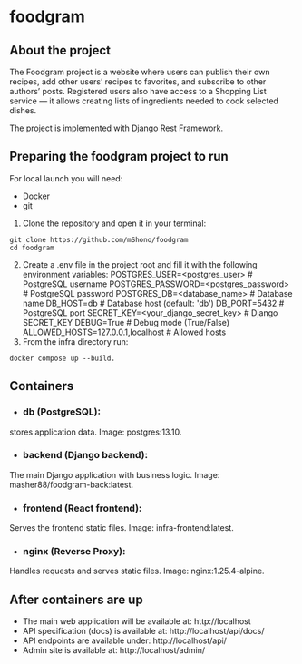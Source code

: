 # foodgram

## About the project
The Foodgram project is a website where users can publish their own recipes, add other users’ recipes to favorites, and subscribe to other authors’ posts. Registered users also have access to a Shopping List service — it allows creating lists of ingredients needed to cook selected dishes.

The project is implemented with Django Rest Framework.

## Preparing the foodgram project to run
For local launch you will need:
- Docker
- git

1. Clone the repository and open it in your terminal:
```
git clone https://github.com/mShono/foodgram
cd foodgram
```
2. Create a .env file in the project root and fill it with the following environment variables:
POSTGRES_USER=<postgres_user>            # PostgreSQL username
POSTGRES_PASSWORD=<postgres_password>    # PostgreSQL password
POSTGRES_DB=<database_name>              # Database name
DB_HOST=db                               # Database host (default: 'db')
DB_PORT=5432                             # PostgreSQL port
SECRET_KEY=<your_django_secret_key>      # Django SECRET_KEY
DEBUG=True                               # Debug mode (True/False)
ALLOWED_HOSTS=127.0.0.1,localhost        # Allowed hosts
3. From the infra directory run:
```
docker compose up --build.
```

## Containers
- ### db (PostgreSQL):
stores application data.
Image: postgres:13.10.

- ### backend (Django backend):
The main Django application with business logic.
Image: masher88/foodgram-back:latest.

- ### frontend (React frontend):
Serves the frontend static files.
Image: infra-frontend:latest.

- ### nginx (Reverse Proxy):
Handles requests and serves static files.
Image: nginx:1.25.4-alpine.

## After containers are up
- The main web application will be available at: http://localhost
- API specification (docs) is available at: http://localhost/api/docs/
- API endpoints are available under: http://localhost/api/
- Admin site is available at: http://localhost/admin/
